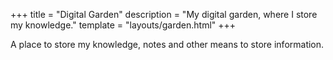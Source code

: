+++
title = "Digital Garden"
description = "My digital garden, where I store my knowledge."
template = "layouts/garden.html"
+++

A place to store my knowledge, notes and other means to store information.

